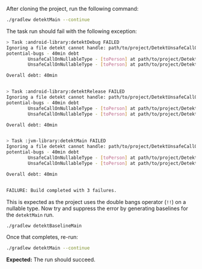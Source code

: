After cloning the project, run the following command:
```bash
./gradlew detektMain --continue
```

The task run should fail with the following exception:
```bash
> Task :android-library:detektDebug FAILED
Ignoring a file detekt cannot handle: path/to/project/DetektUnsafeCallOnNullableTypeTestProject/android-library/src/main/java/com/repro/JavaUser.java
potential-bugs - 40min debt
        UnsafeCallOnNullableType - [toPerson] at path/to/project/DetektUnsafeCallOnNullableTypeTestProject/android-library/src/main/java/com/repro/Adapter.kt:5:30
        UnsafeCallOnNullableType - [toPerson] at path/to/project/DetektUnsafeCallOnNullableTypeTestProject/android-library/src/main/java/com/repro/Adapter.kt:9:30

Overall debt: 40min


> Task :android-library:detektRelease FAILED
Ignoring a file detekt cannot handle: path/to/project/DetektUnsafeCallOnNullableTypeTestProject/android-library/src/main/java/com/repro/JavaUser.java
potential-bugs - 40min debt
        UnsafeCallOnNullableType - [toPerson] at path/to/project/DetektUnsafeCallOnNullableTypeTestProject/android-library/src/main/java/com/repro/Adapter.kt:5:30
        UnsafeCallOnNullableType - [toPerson] at path/to/project/DetektUnsafeCallOnNullableTypeTestProject/android-library/src/main/java/com/repro/Adapter.kt:9:30

Overall debt: 40min


> Task :jvm-library:detektMain FAILED
Ignoring a file detekt cannot handle: path/to/project/DetektUnsafeCallOnNullableTypeTestProject/jvm-library/src/main/java/com/repro/JavaUser.java
potential-bugs - 40min debt
        UnsafeCallOnNullableType - [toPerson] at path/to/project/DetektUnsafeCallOnNullableTypeTestProject/jvm-library/src/main/java/com/repro/Adapter.kt:5:30
        UnsafeCallOnNullableType - [toPerson] at path/to/project/DetektUnsafeCallOnNullableTypeTestProject/jvm-library/src/main/java/com/repro/Adapter.kt:9:30

Overall debt: 40min


FAILURE: Build completed with 3 failures.
```

This is expected as the project uses the double bangs operator (`!!`) on a nullable type.
Now try and suppress the error by generating baselines for the `detektMain` run.
```bash
./gradlew detektBaselineMain
```

Once that completes, re-run:
```bash
./gradlew detektMain --continue
```

**Expected:**
The run should succeed.